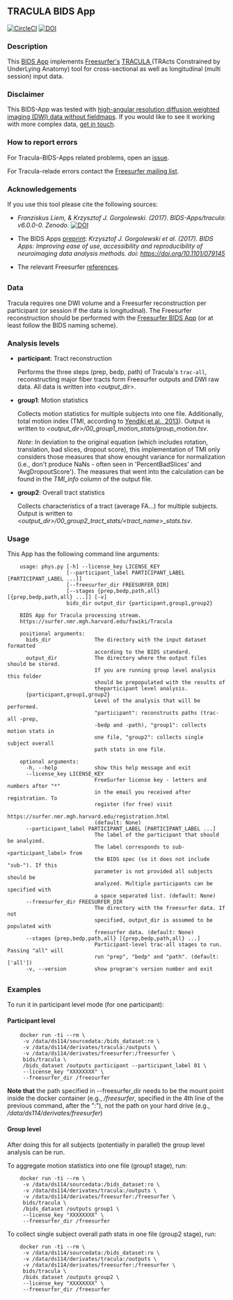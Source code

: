 ## TRACULA BIDS App
[![CircleCI](https://circleci.com/gh/BIDS-Apps/tracula.svg?style=shield&circle-token=:circle-token)](https://circleci.com/gh/BIDS-Apps/tracula)
[![DOI](https://zenodo.org/badge/DOI/10.5281/zenodo.257518.svg)](https://doi.org/10.5281/zenodo.257518)

### Description
This [BIDS App](https://bids-apps.neuroimaging.io) implements
[Freesurfer's](https://surfer.nmr.mgh.harvard.edu/)
[TRACULA ](https://surfer.nmr.mgh.harvard.edu/fswiki/Tracula)
(TRActs Constrained by UnderLying Anatomy) tool for
cross-sectional as well as longitudinal (multi session) input data.

### Disclaimer
This BIDS-App was tested with [high-angular resolution
diffusion weighted imaging (DWI) data without
fieldmaps](https://openfmri.org/dataset/ds000114/).
If you would like to see it working with more complex data,
[get in touch](https://github.com/bids-apps/tracula/issues).


### How to report errors
For Tracula-BIDS-Apps related problems, open an
[issue](https://github.com/bids-apps/tracula/issues).

For Tracula-relade errors contact the
[Freesurfer mailing list](https://surfer.nmr.mgh.harvard.edu/fswiki/FreeSurferSupport).



### Acknowledgements
If you use this tool please cite the following sources:

- *Franziskus Liem, & Krzysztof J. Gorgolewski. (2017).
BIDS-Apps/tracula: v6.0.0-0.
Zenodo.* [![DOI](https://zenodo.org/badge/DOI/10.5281/zenodo.257518.svg)](https://doi.org/10.5281/zenodo.257518)

- The BIDS Apps
[preprint](http://biorxiv.org/content/early/2016/10/20/079145):
*Krzysztof J. Gorgolewski et al. (2017).
BIDS Apps: Improving ease of use, accessibility and reproducibility
of neuroimaging data analysis methods.
doi: https://doi.org/10.1101/079145*

- The relevant Freesurfer
[references](https://surfer.nmr.mgh.harvard.edu/fswiki/FreeSurferMethodsCitation).

##

### Data
Tracula requires one DWI volume and a Freesurfer reconstruction
per participant (or session if the data is longitudinal).
The Freesurfer reconstruction should be performed with the
[Freesurfer BIDS App](https://github.com/bids-apps/freesurfer)
(or at least follow the BIDS naming scheme).

### Analysis levels

- **participant**: Tract reconstruction

    Performs the three steps (prep, bedp, path) of Tracula's `trac-all`,
    reconstructing major fiber tracts form Freesurfer outputs and
    DWI raw data.
    All data is written into *<output_dir>*.

- **group1**: Motion statistics

    Collects motion statistics for multiple subjects into one file.
    Additionally, total motion index (TMI, according to
    [Yendiki et al., 2013](http://doi.org/10.1016/j.neuroimage.2013.11.027)).
    Output is written to
    *<output_dir>/00_group1_motion_stats/group_motion.tsv*.

    *Note*: In deviation to the original equation
    (which includes rotation, translation, bad slices, dropout score),
    this implementation of TMI only considers those measures
    that show enought variance for normalization (i.e., don't
    produce NaNs - often seen in 'PercentBadSlices' and
    'AvgDropoutScore'). The measures that went into the
    calculation can be found in the *TMI_info* column of the
    output file.

- **group2**: Overall tract statistics

    Collects characteristics of a tract (average FA...)
    for multiple subjects.
    Output is written to
    *<output_dir>/00_group2_tract_stats/<tract_name>_stats.tsv*.


### Usage
This App has the following command line arguments:

        usage: phys.py [-h] --license_key LICENSE_KEY
                       [--participant_label PARTICIPANT_LABEL [PARTICIPANT_LABEL ...]]
                       [--freesurfer_dir FREESURFER_DIR]
                       [--stages {prep,bedp,path,all} [{prep,bedp,path,all} ...]] [-v]
                       bids_dir output_dir {participant,group1,group2}

        BIDS App for Tracula processing stream.
        https://surfer.nmr.mgh.harvard.edu/fswiki/Tracula

        positional arguments:
          bids_dir              The directory with the input dataset formatted
                                according to the BIDS standard.
          output_dir            The directory where the output files should be stored.
                                If you are running group level analysis this folder
                                should be prepopulated with the results of
                                theparticipant level analysis.
          {participant,group1,group2}
                                Level of the analysis that will be performed.
                                "participant": reconstructs paths (trac-all -prep,
                                -bedp and -path), "group1": collects motion stats in
                                one file, "group2": collects single subject overall
                                path stats in one file.

        optional arguments:
          -h, --help            show this help message and exit
          --license_key LICENSE_KEY
                                FreeSurfer license key - letters and numbers after "*"
                                in the email you received after registration. To
                                register (for free) visit
                                https://surfer.nmr.mgh.harvard.edu/registration.html
                                (default: None)
          --participant_label PARTICIPANT_LABEL [PARTICIPANT_LABEL ...]
                                The label of the participant that should be analyzed.
                                The label corresponds to sub-<participant_label> from
                                the BIDS spec (so it does not include "sub-"). If this
                                parameter is not provided all subjects should be
                                analyzed. Multiple participants can be specified with
                                a space separated list. (default: None)
          --freesurfer_dir FREESURFER_DIR
                                The directory with the freesurfer data. If not
                                specified, output_dir is assumed to be populated with
                                freesurfer data. (default: None)
          --stages {prep,bedp,path,all} [{prep,bedp,path,all} ...]
                                Participant-level trac-all stages to run. Passing "all" will
                                run "prep", "bedp" and "path". (default: ['all'])
          -v, --version         show program's version number and exit



##
### Examples
To run it in participant level mode (for one participant):
#### Participant level

        docker run -ti --rm \
         -v /data/ds114/sourcedata:/bids_dataset:ro \
         -v /data/ds114/derivates/tracula:/outputs \
         -v /data/ds114/derivates/freesurfer:/freesurfer \
         bids/tracula \
         /bids_dataset /outputs participant --participant_label 01 \
         --license_key "XXXXXXXX" \
         --freesurfer_dir /freesurfer

**Note that** the path specified in --freesurfer_dir needs to be the
mount point inside the docker container (e.g., */freesurfer*, specified
in the 4th line of the previous command, after the ":"), not the
path on your hard drive (e.g., */data/ds114/derivates/freesurfer*)

#### Group level

After doing this for all subjects (potentially in parallel) the group level analysis
can be run.

To aggregate motion statistics into one file (group1 stage), run:

        docker run -ti --rm \
         -v /data/ds114/sourcedata:/bids_dataset:ro \
         -v /data/ds114/derivates/tracula:/outputs \
         -v /data/ds114/derivates/freesurfer:/freesurfer \
         bids/tracula \
         /bids_dataset /outputs group1 \
         --license_key "XXXXXXXX" \
         --freesurfer_dir /freesurfer



To collect single subject overall path stats in one file (group2 stage), run:

        docker run -ti --rm \
         -v /data/ds114/sourcedata:/bids_dataset:ro \
         -v /data/ds114/derivates/tracula:/outputs \
         -v /data/ds114/derivates/freesurfer:/freesurfer \
         bids/tracula \
         /bids_dataset /outputs group2 \
         --license_key "XXXXXXXX" \
         --freesurfer_dir /freesurfer
